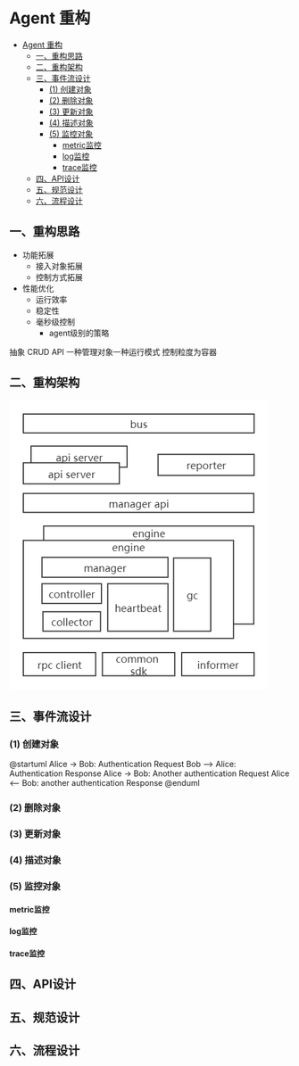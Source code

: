 # Agent 重构

- [Agent 重构](#agent-重构)
  - [一、重构思路](#一重构思路)
  - [二、重构架构](#二重构架构)
  - [三、事件流设计](#三事件流设计)
    - [(1) 创建对象](#1-创建对象)
    - [(2) 删除对象](#2-删除对象)
    - [(3) 更新对象](#3-更新对象)
    - [(4) 描述对象](#4-描述对象)
    - [(5) 监控对象](#5-监控对象)
      - [metric监控](#metric监控)
      - [log监控](#log监控)
      - [trace监控](#trace监控)
  - [四、API设计](#四api设计)
  - [五、规范设计](#五规范设计)
  - [六、流程设计](#六流程设计)
## 一、重构思路

- 功能拓展
  - 接入对象拓展
  - 控制方式拓展
- 性能优化
  - 运行效率
  - 稳定性
  - 毫秒级控制
    - agent级别的策略


抽象 CRUD API
一种管理对象一种运行模式
控制粒度为容器

## 二、重构架构

![agent 重构架构](./image/agent架构图.png)

## 三、事件流设计

### (1) 创建对象


@startuml
Alice -> Bob: Authentication Request
Bob --> Alice: Authentication Response
Alice -> Bob: Another authentication Request
Alice <-- Bob: another authentication Response
@enduml


### (2) 删除对象

### (3) 更新对象

### (4) 描述对象

### (5) 监控对象

#### metric监控

#### log监控
#### trace监控



## 四、API设计

## 五、规范设计

## 六、流程设计


